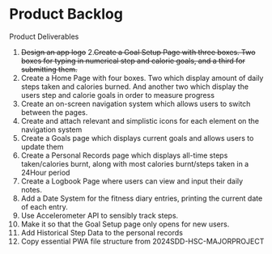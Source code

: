 # Product Backlog
Product Deliverables
1. ~~Design an app logo~~
2.~~Create a Goal Setup Page with three boxes. Two boxes for typing in numerical step and calorie goals, and a third for submitting them.~~ 
3. Create a Home Page with four boxes. Two which display amount of daily steps taken and calories burned. And another two which display the users step and calorie goals in order to measure progress
4. Create an on-screen navigation system which allows users to switch between the pages.
5. Create and attach relevant and simplistic icons for each element on the navigation system
6. Create a Goals page which displays current goals and allows users to update them
7. Create a Personal Records page which displays all-time steps taken/calories burnt, along with most calories burnt/steps taken in a 24Hour period
8. Create a Logbook Page where users can view and input their daily notes. 
9. Add a Date System for the fitness diary entries, printing the current date of each entry.
10. Use Accelerometer API to sensibly track steps.
11. Make it so that the Goal Setup page only opens for new users.
12. Add Historical Step Data to the personal records 
13. Copy essential PWA file structure from 2024SDD-HSC-MAJORPROJECT

